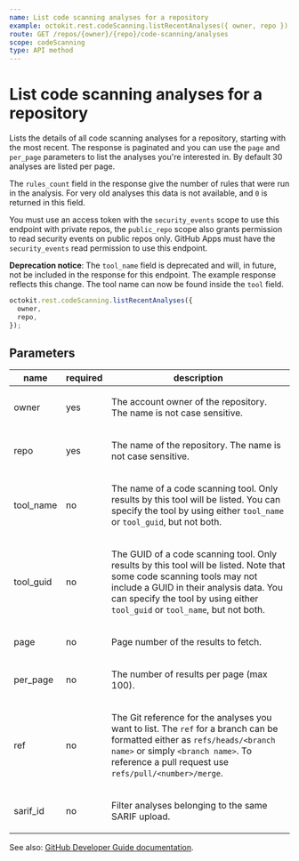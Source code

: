 ```yaml
---
name: List code scanning analyses for a repository
example: octokit.rest.codeScanning.listRecentAnalyses({ owner, repo })
route: GET /repos/{owner}/{repo}/code-scanning/analyses
scope: codeScanning
type: API method
---
```


# List code scanning analyses for a repository

Lists the details of all code scanning analyses for a repository,
starting with the most recent.
The response is paginated and you can use the `page` and `per_page` parameters
to list the analyses you're interested in.
By default 30 analyses are listed per page.

The `rules_count` field in the response give the number of rules
that were run in the analysis.
For very old analyses this data is not available,
and `0` is returned in this field.

You must use an access token with the `security_events` scope to use this endpoint with private repos,
the `public_repo` scope also grants permission to read security events on public repos only.
GitHub Apps must have the `security_events` read permission to use this endpoint.

**Deprecation notice**:
The `tool_name` field is deprecated and will, in future, not be included in the response for this endpoint. The example response reflects this change. The tool name can now be found inside the `tool` field.

```js
octokit.rest.codeScanning.listRecentAnalyses({
  owner,
  repo,
});
```

## Parameters

<table>
  <thead>
    <tr>
      <th>name</th>
      <th>required</th>
      <th>description</th>
    </tr>
  </thead>
  <tbody>
    <tr><td>owner</td><td>yes</td><td>

The account owner of the repository. The name is not case sensitive.

</td></tr>
<tr><td>repo</td><td>yes</td><td>

The name of the repository. The name is not case sensitive.

</td></tr>
<tr><td>tool_name</td><td>no</td><td>

The name of a code scanning tool. Only results by this tool will be listed. You can specify the tool by using either `tool_name` or `tool_guid`, but not both.

</td></tr>
<tr><td>tool_guid</td><td>no</td><td>

The GUID of a code scanning tool. Only results by this tool will be listed. Note that some code scanning tools may not include a GUID in their analysis data. You can specify the tool by using either `tool_guid` or `tool_name`, but not both.

</td></tr>
<tr><td>page</td><td>no</td><td>

Page number of the results to fetch.

</td></tr>
<tr><td>per_page</td><td>no</td><td>

The number of results per page (max 100).

</td></tr>
<tr><td>ref</td><td>no</td><td>

The Git reference for the analyses you want to list. The `ref` for a branch can be formatted either as `refs/heads/<branch name>` or simply `<branch name>`. To reference a pull request use `refs/pull/<number>/merge`.

</td></tr>
<tr><td>sarif_id</td><td>no</td><td>

Filter analyses belonging to the same SARIF upload.

</td></tr>
  </tbody>
</table>

See also: [GitHub Developer Guide documentation](https://docs.github.com/rest/reference/code-scanning#list-code-scanning-analyses-for-a-repository).
